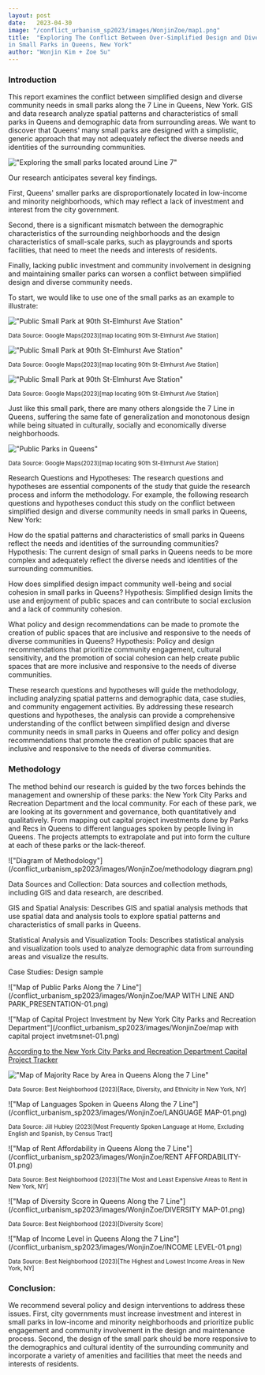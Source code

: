 ```yaml
---
layout: post
date:   2023-04-30
image: "/conflict_urbanism_sp2023/images/WonjinZoe/map1.png"
title:  "Exploring The Conflict Between Over-Simplified Design and Diverse Community Needs 
in Small Parks in Queens, New York"
author: "Wonjin Kim + Zoe Su"
---
```


### Introduction

This report examines the conflict between simplified design and diverse community needs in small parks along the 7 Line in Queens, New York. GIS and data research analyze spatial patterns and characteristics of small parks in Queens and demographic data from surrounding areas. We want to discover that Queens' many small parks are designed with a simplistic, generic approach that may not adequately reflect the diverse needs and identities of the surrounding communities.
 
 
!["Exploring the small parks located around Line 7"](/conflict_urbanism_sp2023/images/WonjinZoe/001.jpg)

Our research anticipates several key findings. 


First, Queens' smaller parks are disproportionately located in low-income and minority neighborhoods, which may reflect a lack of investment and interest from the city government. 


Second, there is a significant mismatch between the demographic characteristics of the surrounding neighborhoods and the design characteristics of small-scale parks, such as playgrounds and sports facilities, that need to meet the needs and interests of residents. 


Finally, lacking public investment and community involvement in designing and maintaining smaller parks can worsen a conflict between simplified design and diverse community needs. 



To start, we would like to use one of the small parks as an example to illustrate:

!["Public Small Park at 90th St-Elmhurst Ave Station"](/conflict_urbanism_sp2023/images/WonjinZoe/Untitled-3.jpg)

<sub>Data Source: Google Maps(2023)[map locating 90th St-Elmhurst Ave Station] </sub>


!["Public Small Park at 90th St-Elmhurst Ave Station"](/conflict_urbanism_sp2023/images/WonjinZoe/map4.jpg)

<sub>Data Source: Google Maps(2023)[map locating 90th St-Elmhurst Ave Station] </sub>


!["Public Small Park at 90th St-Elmhurst Ave Station"](/conflict_urbanism_sp2023/images/WonjinZoe/map5.jpg)

<sub>Data Source: Google Maps(2023)[map locating 90th St-Elmhurst Ave Station] </sub>


Just like this small park, there are many others alongside the 7 Line in Queens, suffering the same fate of generalization and monotonous design while being situated in culturally, socially and economically diverse neighborhoods. 

!["Public Parks in Queens"](/conflict_urbanism_sp2023/images/WonjinZoe/002.jpg)

<sub>Data Source: Google Maps(2023)[map locating 90th St-Elmhurst Ave Station] </sub>



Research Questions and Hypotheses: 
The research questions and hypotheses are essential components of the study that guide the research process and inform the methodology. For example, the following research questions and hypotheses conduct this study on the conflict between simplified design and diverse community needs in small parks in Queens, New York:

How do the spatial patterns and characteristics of small parks in Queens reflect the needs and identities of the surrounding communities?
Hypothesis: The current design of small parks in Queens needs to be more complex and adequately reflect the diverse needs and identities of the surrounding communities.

How does simplified design impact community well-being and social cohesion in small parks in Queens?
Hypothesis: Simplified design limits the use and enjoyment of public spaces and can contribute to social exclusion and a lack of community cohesion.

What policy and design recommendations can be made to promote the creation of public spaces that are inclusive and responsive to the needs of diverse communities in Queens?
Hypothesis: Policy and design recommendations that prioritize community engagement, cultural sensitivity, and the promotion of social cohesion can help create public spaces that are more inclusive and responsive to the needs of diverse communities.

These research questions and hypotheses will guide the methodology, including analyzing spatial patterns and demographic data, case studies, and community engagement activities. By addressing these research questions and hypotheses, the analysis can provide a comprehensive understanding of the conflict between simplified design and diverse community needs in small parks in Queens and offer policy and design recommendations that promote the creation of public spaces that are inclusive and responsive to the needs of diverse communities.


### Methodology


The method behind our research is guided by the two forces behinds the management and ownership of these parks: the New York City Parks and Recreation Department and the local community. For each of these park, we are looking at its government and governance, both quantitatively and qualitatively. From mapping out capital project investments done by Parks and Recs in Queens to different languages spoken by people living in Queens. The projects attempts to extrapolate and put into form the culture at each of these parks or the lack-thereof. 


!["Diagram of Methodology"](/conflict_urbanism_sp2023/images/WonjinZoe/methodology diagram.png)


Data Sources and Collection: Data sources and collection methods, including GIS and data research, are described. 

GIS and Spatial Analysis: Describes GIS and spatial analysis methods that use spatial data and analysis tools to explore spatial patterns and characteristics of small parks in Queens. 

Statistical Analysis and Visualization Tools: Describes statistical analysis and visualization tools used to analyze demographic data from surrounding areas and visualize the results.

Case Studies: Design sample



!["Map of Public Parks Along the 7 Line"](/conflict_urbanism_sp2023/images/WonjinZoe/MAP WITH LINE AND PARK_PRESENTATION-01.png)


!["Map of Capital Project Investment by New York City Parks and Recreation Department"](/conflict_urbanism_sp2023/images/WonjinZoe/map with capital project invetmsnet-01.png)



[According to the New York City Parks and Recreation Department Capital Project Tracker](https://www.nycgovparks.org/planning-and-building/capital-project-tracker#Queens/)



!["Map of Majority Race by Area in Queens Along the 7 Line"](/conflict_urbanism_sp2023/images/WonjinZoe/RACE-01-01.png)

<sub>Data Source: Best Neighborhood (2023)[Race, Diversity, and Ethnicity in New York, NY] </sub>


!["Map of Languages Spoken in Queens Along the 7 Line"](/conflict_urbanism_sp2023/images/WonjinZoe/LANGUAGE MAP-01.png)

<sub>Data Source: Jill Hubley (2023)[Most Frequently Spoken Language at Home, Excluding English and Spanish, by Census Tract] </sub>


!["Map of Rent Affordability in Queens Along the 7 Line"](/conflict_urbanism_sp2023/images/WonjinZoe/RENT AFFORDABILITY-01.png)

<sub>Data Source: Best Neighborhood (2023)[The Most and Least Expensive Areas to Rent in New York, NY] </sub>


!["Map of Diversity Score in Queens Along the 7 Line"](/conflict_urbanism_sp2023/images/WonjinZoe/DIVERSITY MAP-01.png)

<sub>Data Source: Best Neighborhood (2023)[Diversity Score] </sub>


!["Map of Income Level in Queens Along the 7 Line"](/conflict_urbanism_sp2023/images/WonjinZoe/INCOME LEVEL-01.png)

<sub>Data Source: Best Neighborhood (2023)[The Highest and Lowest Income Areas in New York, NY] </sub>


### Conclusion:
We recommend several policy and design interventions to address these issues. First, city governments must increase investment and interest in small parks in low-income and minority neighborhoods and prioritize public engagement and community involvement in the design and maintenance process. Second, the design of the small park should be more responsive to the demographics and cultural identity of the surrounding community and incorporate a variety of amenities and facilities that meet the needs and interests of residents. 


 
